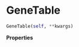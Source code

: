 <h1 id="genomics.GeneTable">GeneTable</h1>

```python
GeneTable(self, **kwargs)
```

__Properties__




